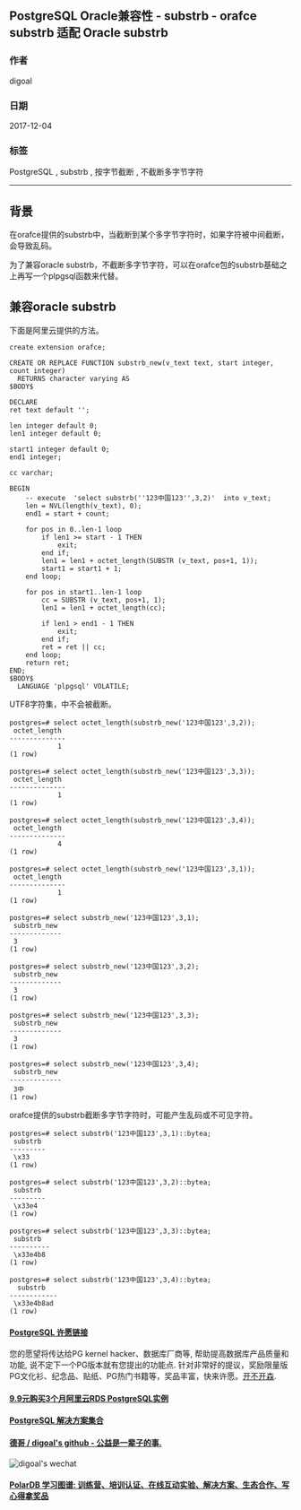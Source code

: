 ## PostgreSQL Oracle兼容性 - substrb - orafce substrb 适配 Oracle substrb  
                          
### 作者                          
digoal                          
                          
### 日期                          
2017-12-04                         
                          
### 标签                          
PostgreSQL , substrb , 按字节截断 , 不截断多字节字符   
                          
----                          
                          
## 背景     
在orafce提供的substrb中，当截断到某个多字节字符时，如果字符被中间截断，会导致乱码。  
  
为了兼容oracle substrb，不截断多字节字符，可以在orafce包的substrb基础之上再写一个plpgsql函数来代替。  
  
## 兼容oracle substrb
下面是阿里云提供的方法。  
  
```  
create extension orafce;  
  
CREATE OR REPLACE FUNCTION substrb_new(v_text text, start integer, count integer)  
  RETURNS character varying AS  
$BODY$  
  
DECLARE  
ret text default '';  
  
len integer default 0;  
len1 integer default 0;  
  
start1 integer default 0;  
end1 integer;  
  
cc varchar;  
  
BEGIN  
    -- execute  'select substrb(''123中国123'',3,2)'  into v_text;  
	len = NVL(length(v_text), 0);  
	end1 = start + count;  
  
	for pos in 0..len-1 loop  
		if len1 >= start - 1 THEN  
			exit;  
		end if;  
		len1 = len1 + octet_length(SUBSTR (v_text, pos+1, 1));  
		start1 = start1 + 1;  
	end loop;  
  
	for pos in start1..len-1 loop  
		cc = SUBSTR (v_text, pos+1, 1);  
		len1 = len1 + octet_length(cc);  
  
		if len1 > end1 - 1 THEN  
			exit;  
		end if;  
		ret = ret || cc;  
	end loop;  
    return ret;  
END;  
$BODY$  
  LANGUAGE 'plpgsql' VOLATILE;  
```  
  
UTF8字符集，中不会被截断。  
  
```  
postgres=# select octet_length(substrb_new('123中国123',3,2));  
 octet_length   
--------------  
            1  
(1 row)  
  
postgres=# select octet_length(substrb_new('123中国123',3,3));  
 octet_length   
--------------  
            1  
(1 row)  
  
postgres=# select octet_length(substrb_new('123中国123',3,4));  
 octet_length   
--------------  
            4  
(1 row)  
  
postgres=# select octet_length(substrb_new('123中国123',3,1));  
 octet_length   
--------------  
            1  
(1 row)  
  
postgres=# select substrb_new('123中国123',3,1);  
 substrb_new   
-------------  
 3  
(1 row)  
  
postgres=# select substrb_new('123中国123',3,2);  
 substrb_new   
-------------  
 3  
(1 row)  
  
postgres=# select substrb_new('123中国123',3,3);  
 substrb_new   
-------------  
 3  
(1 row)  
  
postgres=# select substrb_new('123中国123',3,4);  
 substrb_new   
-------------  
 3中  
(1 row)  
```  
  
orafce提供的substrb截断多字节字符时，可能产生乱码或不可见字符。  
  
```  
postgres=# select substrb('123中国123',3,1)::bytea;  
 substrb   
---------  
 \x33  
(1 row)  
  
postgres=# select substrb('123中国123',3,2)::bytea;  
 substrb   
---------  
 \x33e4  
(1 row)  
  
postgres=# select substrb('123中国123',3,3)::bytea;  
 substrb    
----------  
 \x33e4b8  
(1 row)  
  
postgres=# select substrb('123中国123',3,4)::bytea;  
  substrb     
------------  
 \x33e4b8ad  
(1 row)  
```  
      
  
  
  
  
  
  
  
  
  
  
  
  
  
  
  
  
  
  
  
  
  
  
  
  
  
  
  
  
  
  
  
  
  
  
  
  
  
  
  
  
  
  
  
  
  
  
  
  
  
  
  
  
  
  
  
  
  
  
  
  
  
  
  
  
  
  
  
  
  
  
  
  
  
#### [PostgreSQL 许愿链接](https://github.com/digoal/blog/issues/76 "269ac3d1c492e938c0191101c7238216")
您的愿望将传达给PG kernel hacker、数据库厂商等, 帮助提高数据库产品质量和功能, 说不定下一个PG版本就有您提出的功能点. 针对非常好的提议，奖励限量版PG文化衫、纪念品、贴纸、PG热门书籍等，奖品丰富，快来许愿。[开不开森](https://github.com/digoal/blog/issues/76 "269ac3d1c492e938c0191101c7238216").  
  
  
#### [9.9元购买3个月阿里云RDS PostgreSQL实例](https://www.aliyun.com/database/postgresqlactivity "57258f76c37864c6e6d23383d05714ea")
  
  
#### [PostgreSQL 解决方案集合](https://yq.aliyun.com/topic/118 "40cff096e9ed7122c512b35d8561d9c8")
  
  
#### [德哥 / digoal's github - 公益是一辈子的事.](https://github.com/digoal/blog/blob/master/README.md "22709685feb7cab07d30f30387f0a9ae")
  
  
![digoal's wechat](../pic/digoal_weixin.jpg "f7ad92eeba24523fd47a6e1a0e691b59")
  
  
#### [PolarDB 学习图谱: 训练营、培训认证、在线互动实验、解决方案、生态合作、写心得拿奖品](https://www.aliyun.com/database/openpolardb/activity "8642f60e04ed0c814bf9cb9677976bd4")
  
